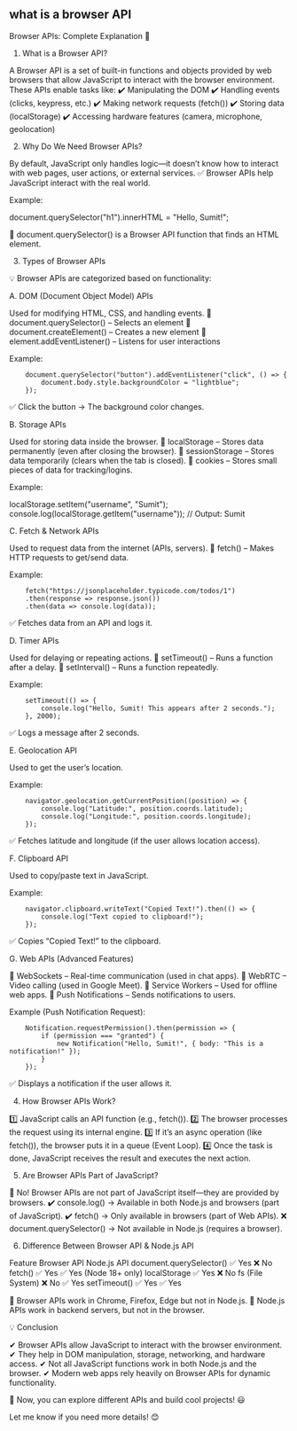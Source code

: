 ## what is a browser API

Browser APIs: Complete Explanation 🚀

1. What is a Browser API?

A Browser API is a set of built-in functions and objects provided by web browsers that allow JavaScript to interact with the browser environment. These APIs enable tasks like:
✔️ Manipulating the DOM
✔️ Handling events (clicks, keypress, etc.)
✔️ Making network requests (fetch())
✔️ Storing data (localStorage)
✔️ Accessing hardware features (camera, microphone, geolocation)

2. Why Do We Need Browser APIs?

By default, JavaScript only handles logic—it doesn’t know how to interact with web pages, user actions, or external services.
✅ Browser APIs help JavaScript interact with the real world.

Example:

document.querySelector("h1").innerHTML = "Hello, Sumit!";

🔹 document.querySelector() is a Browser API function that finds an HTML element.

3. Types of Browser APIs

💡 Browser APIs are categorized based on functionality:

A. DOM (Document Object Model) APIs

Used for modifying HTML, CSS, and handling events.
🔹 document.querySelector() – Selects an element
🔹 document.createElement() – Creates a new element
🔹 element.addEventListener() – Listens for user interactions

Example:

        document.querySelector("button").addEventListener("click", () => {
            document.body.style.backgroundColor = "lightblue";
        });

✅ Click the button → The background color changes.

B. Storage APIs

Used for storing data inside the browser.
🔹 localStorage – Stores data permanently (even after closing the browser).
🔹 sessionStorage – Stores data temporarily (clears when the tab is closed).
🔹 cookies – Stores small pieces of data for tracking/logins.

Example:

localStorage.setItem("username", "Sumit");
console.log(localStorage.getItem("username")); // Output: Sumit

C. Fetch & Network APIs

Used to request data from the internet (APIs, servers).
🔹 fetch() – Makes HTTP requests to get/send data.

Example:

        fetch("https://jsonplaceholder.typicode.com/todos/1")
        .then(response => response.json())
        .then(data => console.log(data));  

✅ Fetches data from an API and logs it.

D. Timer APIs

Used for delaying or repeating actions.
🔹 setTimeout() – Runs a function after a delay.
🔹 setInterval() – Runs a function repeatedly.

Example:

        setTimeout(() => {
            console.log("Hello, Sumit! This appears after 2 seconds.");
        }, 2000);

✅ Logs a message after 2 seconds.

E. Geolocation API

Used to get the user’s location.

Example:

        navigator.geolocation.getCurrentPosition((position) => {
            console.log("Latitude:", position.coords.latitude);
            console.log("Longitude:", position.coords.longitude);
        });

✅ Fetches latitude and longitude (if the user allows location access).

F. Clipboard API

Used to copy/paste text in JavaScript.

Example:

        navigator.clipboard.writeText("Copied Text!").then(() => {
            console.log("Text copied to clipboard!");
        });

✅ Copies “Copied Text!” to the clipboard.

G. Web APIs (Advanced Features)

🔹 WebSockets – Real-time communication (used in chat apps).
🔹 WebRTC – Video calling (used in Google Meet).
🔹 Service Workers – Used for offline web apps.
🔹 Push Notifications – Sends notifications to users.

Example (Push Notification Request):

        Notification.requestPermission().then(permission => {
            if (permission === "granted") {
                new Notification("Hello, Sumit!", { body: "This is a notification!" });
            }
        });

✅ Displays a notification if the user allows it.

4. How Browser APIs Work?

1️⃣ JavaScript calls an API function (e.g., fetch()).
2️⃣ The browser processes the request using its internal engine.
3️⃣ If it’s an async operation (like fetch()), the browser puts it in a queue (Event Loop).
4️⃣ Once the task is done, JavaScript receives the result and executes the next action.

5. Are Browser APIs Part of JavaScript?

🚨 No! Browser APIs are not part of JavaScript itself—they are provided by browsers.
✔️ console.log() → Available in both Node.js and browsers (part of JavaScript).
✔️ fetch() → Only available in browsers (part of Web APIs).
❌ document.querySelector() → Not available in Node.js (requires a browser).

6. Difference Between Browser API & Node.js API

Feature	Browser             API	            Node.js API
document.querySelector()	✅ Yes	         ❌ No
fetch()	                    ✅ Yes	        ✅ Yes (Node 18+ only)
localStorage            	✅ Yes	        ❌ No
fs (File System)	        ❌ No	        ✅ Yes
setTimeout()	            ✅ Yes	        ✅ Yes

📌 Browser APIs work in Chrome, Firefox, Edge but not in Node.js.
📌 Node.js APIs work in backend servers, but not in the browser.

💡 Conclusion

✔ Browser APIs allow JavaScript to interact with the browser environment.
✔ They help in DOM manipulation, storage, networking, and hardware access.
✔ Not all JavaScript functions work in both Node.js and the browser.
✔ Modern web apps rely heavily on Browser APIs for dynamic functionality.

🚀 Now, you can explore different APIs and build cool projects! 😃

Let me know if you need more details! 😊